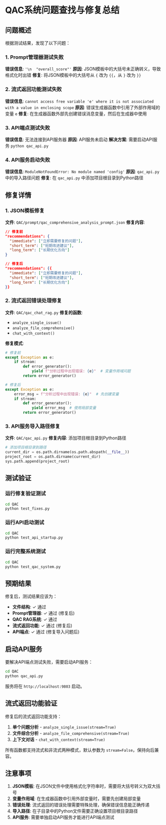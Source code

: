 # QAC系统问题查找与修复总结

## 问题概述

根据测试结果，发现了以下问题：

### 1. Prompt管理器测试失败
**错误信息**: `'\n  "overall_score"'`
**原因**: JSON模板中的大括号未正确转义，导致格式化时出错
**修复**: 将JSON模板中的大括号从 `{` 改为 `{{`，从 `}` 改为 `}}`

### 2. 流式返回功能测试失败
**错误信息**: `cannot access free variable 'e' where it is not associated with a value in enclosing scope`
**原因**: 错误生成器函数中引用了外部作用域的变量 `e`
**修复**: 在生成器函数外部先创建错误消息变量，然后在生成器中使用

### 3. API端点测试失败
**错误信息**: 无法连接到API服务器
**原因**: API服务未启动
**解决方案**: 需要启动API服务 `python qac_api.py`

### 4. API服务启动失败
**错误信息**: `ModuleNotFoundError: No module named 'config'`
**原因**: `qac_api.py` 中的导入路径问题
**修复**: 在 `qac_api.py` 中添加项目根目录到Python路径

## 修复详情

### 1. JSON模板修复
**文件**: `QAC/prompt/qac_comprehensive_analysis_prompt.json`
**修复内容**:
```json
// 修复前
"recommendations": {
  "immediate": ["立即需要修复的问题"],
  "short_term": ["短期改进建议"],
  "long_term": ["长期优化方向"]
}

// 修复后
"recommendations": {{
  "immediate": ["立即需要修复的问题"],
  "short_term": ["短期改进建议"],
  "long_term": ["长期优化方向"]
}}
```

### 2. 流式返回错误处理修复
**文件**: `QAC/qac_chat_rag.py`
**修复的函数**:
- `analyze_single_issue()`
- `analyze_file_comprehensive()`
- `chat_with_context()`

**修复模式**:
```python
# 修复前
except Exception as e:
    if stream:
        def error_generator():
            yield f"分析过程中出现错误: {e}"  # 变量作用域问题
        return error_generator()

# 修复后
except Exception as e:
    error_msg = f"分析过程中出现错误: {e}"  # 先创建变量
    if stream:
        def error_generator():
            yield error_msg  # 使用局部变量
        return error_generator()
```

### 3. API服务导入路径修复
**文件**: `QAC/qac_api.py`
**修复内容**: 添加项目根目录到Python路径
```python
# 添加项目根目录到路径
current_dir = os.path.dirname(os.path.abspath(__file__))
project_root = os.path.dirname(current_dir)
sys.path.append(project_root)
```

## 测试验证

### 运行修复验证测试
```bash
cd QAC
python test_fixes.py
```

### 运行API启动测试
```bash
cd QAC
python test_api_startup.py
```

### 运行完整系统测试
```bash
cd QAC
python test_qac_system.py
```

## 预期结果

修复后，测试结果应该为：
- **文件结构**: ✓ 通过
- **Prompt管理器**: ✓ 通过 (修复后)
- **QAC RAG系统**: ✓ 通过
- **流式返回功能**: ✓ 通过 (修复后)
- **API端点**: ✓ 通过 (修复导入问题后)

## 启动API服务

要解决API端点测试失败，需要启动API服务：

```bash
cd QAC
python qac_api.py
```

服务将在 `http://localhost:9803` 启动。

## 流式返回功能验证

修复后的流式返回功能支持：

1. **单个问题分析** - `analyze_single_issue(stream=True)`
2. **文件综合分析** - `analyze_file_comprehensive(stream=True)`
3. **上下文对话** - `chat_with_context(stream=True)`

所有函数都支持流式和非流式两种模式，默认参数为 `stream=False`，保持向后兼容。

## 注意事项

1. **JSON模板**: 在JSON文件中使用格式化字符串时，需要将大括号转义为双大括号
2. **变量作用域**: 在生成器函数中引用外部变量时，需要先创建局部变量
3. **错误处理**: 流式返回的错误处理需要特殊处理，确保错误信息能正确传递
4. **导入路径**: 在子目录中的Python文件需要正确设置项目根目录路径
5. **API服务**: 需要单独启动API服务才能进行API端点测试 